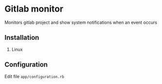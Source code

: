 # Gitlab monitor

Monitors gitlab project and show system notifications when an event occurs

## Installation

1. Linux

## Configuration

Edit file `app/configuration.rb`
